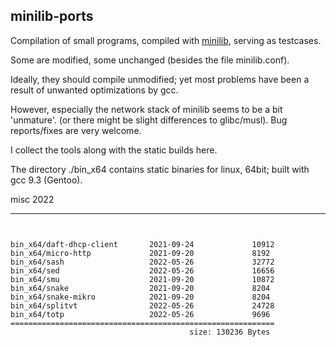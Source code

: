 ## minilib-ports



Compilation of small programs, compiled with [minilib](https://github.com/michael105/minilib),
serving as testcases.

Some are modified, some unchanged (besides the file minilib.conf).

Ideally, they should compile unmodified; 
yet most problems have been a result of unwanted optimizations by gcc.

However, especially the network stack of minilib seems to be a bit 'unmature'. 
(or there might be slight differences to glibc/musl).
Bug reports/fixes are very welcome.


I collect the tools along with the static builds here.


The directory ./bin_x64 contains static binaries for linux, 64bit;
built with gcc 9.3 (Gentoo).



misc 2022


----

```


bin_x64/daft-dhcp-client       2021-09-24             10912
bin_x64/micro-http             2021-09-20             8192
bin_x64/sash                   2022-05-26             32772
bin_x64/sed                    2022-05-26             16656
bin_x64/smu                    2021-09-20             10872
bin_x64/snake                  2021-09-20             8204
bin_x64/snake-mikro            2021-09-20             8204
bin_x64/splitvt                2022-05-26             24728
bin_x64/totp                   2022-05-26             9696
===========================================================
                                        size: 130236 Bytes
```
